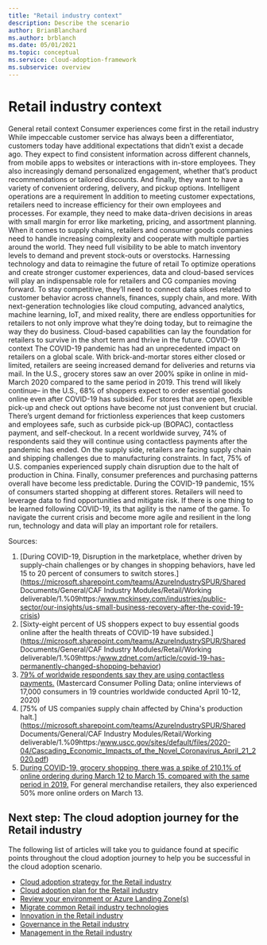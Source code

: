 ```yaml
---
title: "Retail industry context"
description: Describe the scenario
author: BrianBlanchard
ms.author: brblanch
ms.date: 05/01/2021
ms.topic: conceptual
ms.service: cloud-adoption-framework
ms.subservice: overview
---
```


# Retail industry context

General retail context
Consumer experiences come first in the retail industry 
While impeccable customer service has always been a differentiator, customers today have additional expectations that didn’t exist a decade ago. They expect to find consistent information across different channels, from mobile apps to websites or interactions with in-store employees. They also increasingly demand personalized engagement, whether that’s product recommendations or tailored discounts. And finally, they want to have a variety of convenient ordering, delivery, and pickup options. 
Intelligent operations are a requirement
In addition to meeting customer expectations, retailers need to increase efficiency for their own employees and processes. For example, they need to make data-driven decisions in areas with small margin for error like marketing, pricing, and assortment planning. When it comes to supply chains, retailers and consumer goods companies need to handle increasing complexity and cooperate with multiple parties around the world. They need full visibility to be able to match inventory levels to demand and prevent stock-outs or overstocks. 
Harnessing technology and data to reimagine the future of retail 
To optimize operations and create stronger customer experiences, data and cloud-based services will play an indispensable role for retailers and CG companies moving forward. To stay competitive, they’ll need to connect data siloes related to customer behavior across channels, finances, supply chain, and more. With next-generation technologies like cloud computing, advanced analytics, machine learning, IoT, and mixed reality, there are endless opportunities for retailers to not only improve what they’re doing today, but to reimagine the way they do business. Cloud-based capabilities can lay the foundation for retailers to survive in the short term and thrive in the future.
COVID-19 context
The COVID-19 pandemic has had an unprecedented impact on retailers on a global scale. 
With brick-and-mortar stores either closed or limited, retailers are seeing increased demand for deliveries and returns via mail. In the U.S., grocery stores saw an over 200% spike in online in mid-March 2020 compared to the same period in 2019. This trend will likely continue– in the U.S., 68% of shoppers expect to order essential goods online even after COVID-19 has subsided.
For stores that are open, flexible pick-up and check out options have become not just convenient but crucial. There’s urgent demand for frictionless experiences that keep customers and employees safe, such as curbside pick-up (BOPAC), contactless payment, and self-checkout. In a recent worldwide survey, 74% of respondents said they will continue using contactless payments after the pandemic has ended. 
On the supply side, retailers are facing supply chain and shipping challenges due to manufacturing constraints. In fact, 75% of U.S. companies experienced supply chain disruption due to the halt of production in China.
Finally, consumer preferences and purchasing patterns overall have become less predictable. During the COVID-19 pandemic, 15% of consumers started shopping at different stores. Retailers will need to leverage data to find opportunities and mitigate risk.
If there is one thing to be learned following COVID-19, its that agility is the name of the game. To navigate the current crisis and become more agile and resilient in the long run, technology and data will play an important role for retailers. 

Sources:
1. [During COVID-19, Disruption in the marketplace, whether driven by supply-chain challenges or by changes in shopping behaviors, have led 15 to 20 percent of consumers to switch stores.](https://microsoft.sharepoint.com/teams/AzureIndustrySPUR/Shared Documents/General/CAF Industry Modules/Retail/Working deliverable/1.%09https:/www.mckinsey.com/industries/public-sector/our-insights/us-small-business-recovery-after-the-covid-19-crisis) 
2. [Sixty-eight percent of US shoppers expect to buy essential goods online after the health threats of COVID-19 have subsided.](https://microsoft.sharepoint.com/teams/AzureIndustrySPUR/Shared Documents/General/CAF Industry Modules/Retail/Working deliverable/1.%09https:/www.zdnet.com/article/covid-19-has-permanently-changed-shopping-behavior)
3. [79% of worldwide respondents say they are using contactless payments.](https://mastercardcontentexchange.com/research-reports/2020/contactless) (Mastercard Consumer Polling Data; online interviews of 17,000 consumers in 19 countries worldwide conducted April 10-12, 2020)
4. [75% of US companies supply chain affected by China's production halt.](https://microsoft.sharepoint.com/teams/AzureIndustrySPUR/Shared Documents/General/CAF Industry Modules/Retail/Working deliverable/1.%09https:/www.uscc.gov/sites/default/files/2020-04/Cascading_Economic_Impacts_of_the_Novel_Coronavirus_April_21_2020.pdf)
5. [During COVID-19, grocery shopping, there was a spike of 210.1% of online ordering during March 12 to March 15, compared with the same period in 2019.](https://www.forbes.com/sites/jasongoldberg/2020/03/29/the-impact-of-covid-19-on-us-brands-and-retailers/#55642cb71452) For general merchandise retailers, they also experienced 50% more online orders on March 13.

## Next step: The cloud adoption journey for the Retail industry

The following list of articles will take you to guidance found at specific points throughout the cloud adoption journey to help you be successful in the cloud adoption scenario.

- [Cloud adoption strategy for the Retail industry](./strategy.md)
- [Cloud adoption plan for the Retail industry](./plan.md)
- [Review your environment or Azure Landing Zone(s)](./ready.md)
- [Migrate common Retail industry technologies](./migrate.md)
- [Innovation in the Retail industry](./innovate.md)
- [Governance in the Retail industry](./govern.md)
- [Management in the Retail industry](./manage.md)
